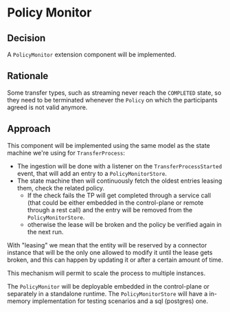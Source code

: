 # Policy Monitor

## Decision

A `PolicyMonitor` extension component will be implemented.

## Rationale

Some transfer types, such as streaming never reach the `COMPLETED` state, so they need to be terminated whenever the
`Policy` on which the participants agreed is not valid anymore.

## Approach

This component will be implemented using the same model as the state machine we're using for `TransferProcess`:

- The ingestion will be done with a listener on the `TransferProcessStarted` event, that will add an entry to a `PolicyMonitorStore`.
- The state machine then will continuously fetch the oldest entries leasing them, check the related policy. 
  - If the check fails the TP will get completed through a service call (that could be either embedded in the control-plane 
    or remote through a rest call) and the entry will be removed from the `PolicyMonitorStore`.
  - otherwise the lease will be broken and the policy be verified again in the next run.

With "leasing" we mean that the entity will be reserved by a connector instance that will be the only one allowed to modify it
until the lease gets broken, and this can happen by updating it or after a certain amount of time.

This mechanism will permit to scale the process to multiple instances.

The `PolicyMonitor` will be deployable embedded in the control-plane or separately in a standalone runtime.
The `PolicyMonitorStore` will have a in-memory implementation for testing scenarios and a sql (postgres) one.
